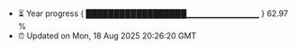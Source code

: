 - ⏳ Year progress { ██████████████████▁▁▁▁▁▁▁▁▁▁▁▁ } 62.97 %
- ⏰ Updated on Mon, 18 Aug 2025 20:26:20 GMT

